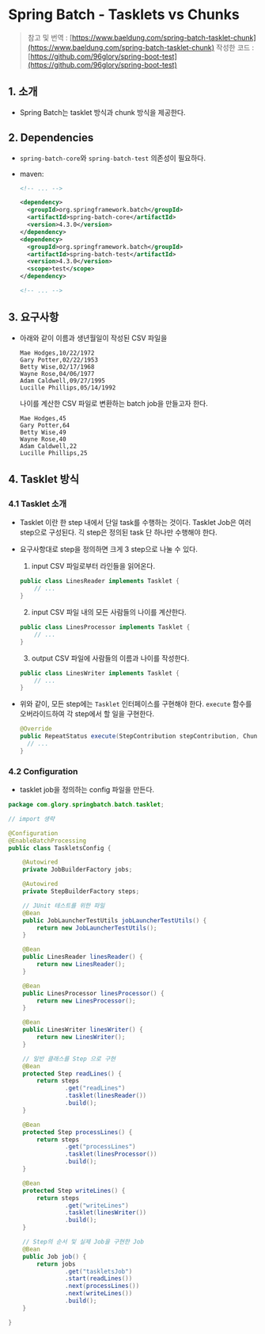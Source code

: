 # Spring Batch - Tasklets vs Chunks

> 참고 및 번역 : [https://www.baeldung.com/spring-batch-tasklet-chunk](https://www.baeldung.com/spring-batch-tasklet-chunk)
> 작성한 코드 : [https://github.com/96glory/spring-boot-test](https://github.com/96glory/spring-boot-test)

## 1. 소개

- Spring Batch는 tasklet 방식과 chunk 방식을 제공한다.

## 2. Dependencies

- `spring-batch-core`와 `spring-batch-test` 의존성이 필요하다.
- maven:

  ```xml
  <!-- ... -->

  <dependency>
    <groupId>org.springframework.batch</groupId>
    <artifactId>spring-batch-core</artifactId>
    <version>4.3.0</version>
  </dependency>
  <dependency>
    <groupId>org.springframework.batch</groupId>
    <artifactId>spring-batch-test</artifactId>
    <version>4.3.0</version>
    <scope>test</scope>
  </dependency>

  <!-- ... -->
  ```

## 3. 요구사항

- 아래와 같이 이름과 생년월일이 작성된 CSV 파일을
  ```
  Mae Hodges,10/22/1972
  Gary Potter,02/22/1953
  Betty Wise,02/17/1968
  Wayne Rose,04/06/1977
  Adam Caldwell,09/27/1995
  Lucille Phillips,05/14/1992
  ```
  나이를 계산한 CSV 파일로 변환하는 batch job을 만들고자 한다.
  ```
  Mae Hodges,45
  Gary Potter,64
  Betty Wise,49
  Wayne Rose,40
  Adam Caldwell,22
  Lucille Phillips,25
  ```

## 4. Tasklet 방식

### 4.1 Tasklet 소개

- Tasklet 이란 한 step 내에서 단일 task를 수행하는 것이다. Tasklet Job은 여러 step으로 구성된다. 긱 step은 정의된 task 단 하나만 수행해야 한다.
- 요구사항대로 step을 정의하면 크게 3 step으로 나눌 수 있다.

  1. input CSV 파일로부터 라인들을 읽어온다.

  ```java
  public class LinesReader implements Tasklet {
      // ...
  }
  ```

  2. input CSV 파일 내의 모든 사람들의 나이를 계산한다.

  ```java
  public class LinesProcessor implements Tasklet {
      // ...
  }
  ```

  3. output CSV 파일에 사람들의 이름과 나이를 작성한다.

  ```java
  public class LinesWriter implements Tasklet {
      // ...
  }
  ```

- 위와 같이, 모든 step에는 `Tasklet` 인터페이스를 구현해야 한다. `execute` 함수를 오버라이드하여 각 step에서 할 일을 구현한다.
  ```java
  @Override
  public RepeatStatus execute(StepContribution stepContribution, ChunkContext chunkContext) throws Exception {
    // ...
  }
  ```

### 4.2 Configuration

- tasklet job을 정의하는 config 파일을 만든다.

```java
package com.glory.springbatch.batch.tasklet;

// import 생략

@Configuration
@EnableBatchProcessing
public class TaskletsConfig {

    @Autowired
    private JobBuilderFactory jobs;

    @Autowired
    private StepBuilderFactory steps;

    // JUnit 테스트를 위한 파일
    @Bean
    public JobLauncherTestUtils jobLauncherTestUtils() {
        return new JobLauncherTestUtils();
    }

    @Bean
    public LinesReader linesReader() {
        return new LinesReader();
    }

    @Bean
    public LinesProcessor linesProcessor() {
        return new LinesProcessor();
    }

    @Bean
    public LinesWriter linesWriter() {
        return new LinesWriter();
    }

    // 일반 클래스를 Step 으로 구현
    @Bean
    protected Step readLines() {
        return steps
                .get("readLines")
                .tasklet(linesReader())
                .build();
    }

    @Bean
    protected Step processLines() {
        return steps
                .get("processLines")
                .tasklet(linesProcessor())
                .build();
    }

    @Bean
    protected Step writeLines() {
        return steps
                .get("writeLines")
                .tasklet(linesWriter())
                .build();
    }

    // Step의 순서 및 실제 Job을 구현한 Job
    @Bean
    public Job job() {
        return jobs
                .get("taskletsJob")
                .start(readLines())
                .next(processLines())
                .next(writeLines())
                .build();
    }

}
```
